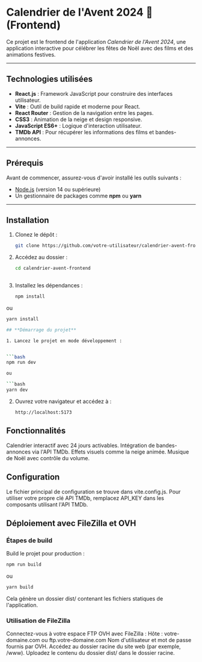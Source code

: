 # Calendrier de l'Avent 2024 🎄 (Frontend)

Ce projet est le frontend de l'application *Calendrier de l'Avent 2024*, une application interactive pour célébrer les fêtes de Noël avec des films et des animations festives.

---

## **Technologies utilisées**

- **React.js** : Framework JavaScript pour construire des interfaces utilisateur.
- **Vite** : Outil de build rapide et moderne pour React.
- **React Router** : Gestion de la navigation entre les pages.
- **CSS3** : Animation de la neige et design responsive.
- **JavaScript ES6+** : Logique d'interaction utilisateur.
- **TMDb API** : Pour récupérer les informations des films et bandes-annonces.

---

## **Prérequis**

Avant de commencer, assurez-vous d'avoir installé les outils suivants :
- [Node.js](https://nodejs.org/) (version 14 ou supérieure)
- Un gestionnaire de packages comme **npm** ou **yarn**

---

## **Installation**

1. Clonez le dépôt :
   ```bash
   git clone https://github.com/votre-utilisateur/calendrier-avent-frontend.git
   
   ```

2. Accédez au dossier :
   ```bash
   cd calendrier-avent-frontend
 
3. Installez les dépendances :
   ```bash
   npm install
   
   ```

ou
   
   ```bash
   yarn install

## **Démarrage du projet**

1. Lancez le projet en mode développement :


   ```bash
   npm run dev

ou

   ```bash
   yarn dev
   
   ```

2. Ouvrez votre navigateur et accédez à :

   ```arduino
   http://localhost:5173
   
## **Fonctionnalités**

Calendrier interactif avec 24 jours activables.
Intégration de bandes-annonces via l'API TMDb.
Effets visuels comme la neige animée.
Musique de Noël avec contrôle du volume.

## **Configuration**

Le fichier principal de configuration se trouve dans vite.config.js.
Pour utiliser votre propre clé API TMDb, remplacez API_KEY dans les composants utilisant l'API TMDb.


## **Déploiement avec FileZilla et OVH**

### **Étapes de build**
Build le projet pour production :

   ```bash
   npm run build
   
   ```

ou

   ```bash
   yarn build
   
   ```

Cela génère un dossier dist/ contenant les fichiers statiques de l'application.

### **Utilisation de FileZilla**

Connectez-vous à votre espace FTP OVH avec FileZilla :
Hôte : votre-domaine.com ou ftp.votre-domaine.com
Nom d'utilisateur et mot de passe fournis par OVH.
Accédez au dossier racine du site web (par exemple, /www).
Uploadez le contenu du dossier dist/ dans le dossier racine.
